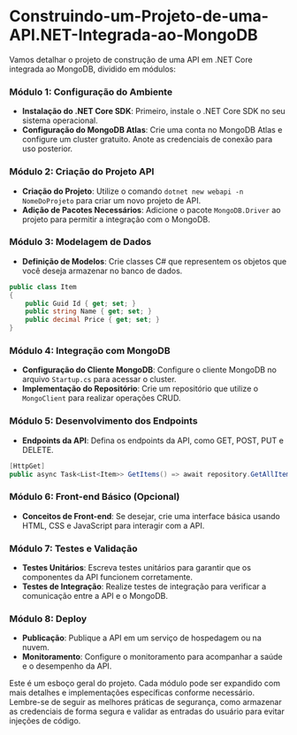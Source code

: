 # Construindo-um-Projeto-de-uma-API.NET-Integrada-ao-MongoDB

Vamos detalhar o projeto de construção de uma API em .NET Core integrada ao MongoDB, dividido em módulos:

### Módulo 1: Configuração do Ambiente
- **Instalação do .NET Core SDK**: Primeiro, instale o .NET Core SDK no seu sistema operacional.
- **Configuração do MongoDB Atlas**: Crie uma conta no MongoDB Atlas e configure um cluster gratuito. Anote as credenciais de conexão para uso posterior.

### Módulo 2: Criação do Projeto API
- **Criação do Projeto**: Utilize o comando `dotnet new webapi -n NomeDoProjeto` para criar um novo projeto de API.
- **Adição de Pacotes Necessários**: Adicione o pacote `MongoDB.Driver` ao projeto para permitir a integração com o MongoDB.

### Módulo 3: Modelagem de Dados
- **Definição de Modelos**: Crie classes C# que representem os objetos que você deseja armazenar no banco de dados.
```csharp
public class Item
{
    public Guid Id { get; set; }
    public string Name { get; set; }
    public decimal Price { get; set; }
}
```

### Módulo 4: Integração com MongoDB
- **Configuração do Cliente MongoDB**: Configure o cliente MongoDB no arquivo `Startup.cs` para acessar o cluster.
- **Implementação do Repositório**: Crie um repositório que utilize o `MongoClient` para realizar operações CRUD.

### Módulo 5: Desenvolvimento dos Endpoints
- **Endpoints da API**: Defina os endpoints da API, como GET, POST, PUT e DELETE.
```csharp
[HttpGet]
public async Task<List<Item>> GetItems() => await repository.GetAllItems();
```

### Módulo 6: Front-end Básico (Opcional)
- **Conceitos de Front-end**: Se desejar, crie uma interface básica usando HTML, CSS e JavaScript para interagir com a API.

### Módulo 7: Testes e Validação
- **Testes Unitários**: Escreva testes unitários para garantir que os componentes da API funcionem corretamente.
- **Testes de Integração**: Realize testes de integração para verificar a comunicação entre a API e o MongoDB.

### Módulo 8: Deploy
- **Publicação**: Publique a API em um serviço de hospedagem ou na nuvem.
- **Monitoramento**: Configure o monitoramento para acompanhar a saúde e o desempenho da API.

Este é um esboço geral do projeto. Cada módulo pode ser expandido com mais detalhes e implementações específicas conforme necessário. Lembre-se de seguir as melhores práticas de segurança, como armazenar as credenciais de forma segura e validar as entradas do usuário para evitar injeções de código.
